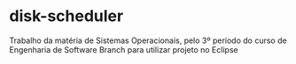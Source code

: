 # disk-scheduler
Trabalho da matéria de Sistemas Operacionais, pelo 3º período do curso de Engenharia de Software
Branch para utilizar projeto no Eclipse
